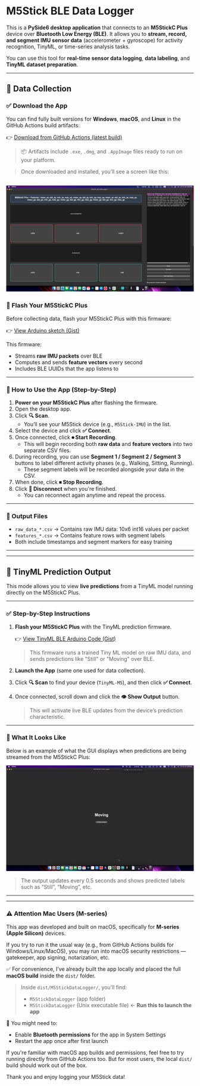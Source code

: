 # M5Stick BLE Data Logger

This is a **PySide6 desktop application** that connects to an **M5StickC Plus** device over **Bluetooth Low Energy (BLE)**. It allows you to **stream, record, and segment IMU sensor data** (accelerometer + gyroscope) for activity recognition, TinyML, or time-series analysis tasks.

You can use this tool for **real-time sensor data logging**, **data labeling**, and **TinyML dataset preparation**.

---

## 🧪 Data Collection

### ✅ Download the App

You can find fully built versions for **Windows**, **macOS**, and **Linux** in the GitHub Actions build artifacts:

👉 [Download from GitHub Actions (latest build)](https://github.com/ashdriod/m5stick-bluetooth-data-logger/actions/runs/16281181988)

> 📦 Artifacts include `.exe`, `.dmg`, and `.AppImage` files ready to run on your platform.

> Once downloaded and installed, you’ll see a screen like this:

![Main UI](screenshots/main-ui.png)
---

### 🔌 Flash Your M5StickC Plus

Before collecting data, flash your M5StickC Plus with this firmware:

👉 [View Arduino sketch (Gist)](https://gist.github.com/ashdriod/c15db3928ddde2ea10db1ebbd830f95e)

This firmware:
- Streams **raw IMU packets** over BLE
- Computes and sends **feature vectors** every second
- Includes BLE UUIDs that the app listens to

---

### 🧭 How to Use the App (Step-by-Step)

1. **Power on your M5StickC Plus** after flashing the firmware.
2. Open the desktop app.
3. Click **🔍 Scan**.
   - You’ll see your M5Stick device (e.g., `M5Stick-IMU`) in the list.
4. Select the device and click **✅ Connect**.
5. Once connected, click **⏺ Start Recording**.
   - This will begin recording both **raw data** and **feature vectors** into two separate CSV files.
6. During recording, you can use **Segment 1 / Segment 2 / Segment 3** buttons to label different activity phases (e.g., Walking, Sitting, Running).
   - These segment labels will be recorded alongside your data in the CSV.
7. When done, click **⏹ Stop Recording**.
8. Click **🔌 Disconnect** when you're finished.
   - You can reconnect again anytime and repeat the process.

---

### 📁 Output Files

- `raw_data_*.csv` → Contains raw IMU data: 10x6 int16 values per packet
- `features_*.csv` → Contains feature rows with segment labels
- Both include timestamps and segment markers for easy training

---




---

## 🤖 TinyML Prediction Output

This mode allows you to view **live predictions** from a TinyML model running directly on the M5StickC Plus.

---

### ✅ Step-by-Step Instructions

1. **Flash your M5StickC Plus** with the TinyML prediction firmware.

   👉 [View TinyML BLE Arduino Code (Gist)](https://gist.github.com/ashdriod/8426586ab28beff912e39af4f044e452)

   > This firmware runs a trained Tiny ML model on raw IMU data, and sends predictions like "Still" or "Moving" over BLE.

2. **Launch the App** (same one used for data collection).

3. Click **🔍 Scan** to find your device (`TinyML-M5`), and then click **✅ Connect**.

4. Once connected, scroll down and click the **👁 Show Output** button.

   > This will activate live BLE updates from the device’s prediction characteristic.

---

### 🎥 What It Looks Like

Below is an example of what the GUI displays when predictions are being streamed from the M5StickC Plus:

![TinyML Prediction Output](screenshots/prediction-output.gif)

> The output updates every 0.5 seconds and shows predicted labels such as “Still”, “Moving”, etc.

---

---

### ⚠️ Attention Mac Users (M-series)

This app was developed and built on macOS, specifically for **M-series (Apple Silicon)** devices.

If you try to run it the usual way (e.g., from GitHub Actions builds for Windows/Linux/MacOS), you may run into macOS security restrictions — gatekeeper, app signing, notarization, etc.

✅ For convenience, I’ve already built the app locally and placed the full **macOS build** inside the `dist/` folder.

> Inside `dist/M5StickDataLogger/`, you’ll find:
> - `M5StickDataLogger` (app folder)
> - `M5StickDataLogger` (Unix executable file) ← **Run this to launch the app**

🧩 You might need to:
- Enable **Bluetooth permissions** for the app in System Settings
- Restart the app once after first launch

If you're familiar with macOS app builds and permissions, feel free to try running directly from GitHub Actions too. But for most users, the local `dist/` build should work out of the box.

Thank you and enjoy logging your M5Stick data!


